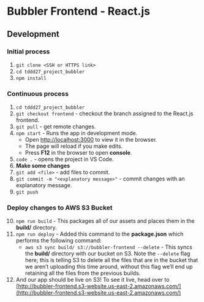 # Bubbler Frontend - React.js

## Development

### Initial process 
1. `git clone <SSH or HTTPS link>`
2. `cd tddd27_project_bubbler`
3. `npm install` 


### Continuous process

1. `cd tddd27_project_bubbler`
2. `git checkout frontend` - checkout the branch assigned to the React.js frontend.
3. `git pull` - get remote changes.
4. `npm start` - Runs the app in development mode.
   - Open [http://localhost:3000](http://localhost:3000) to view it in the browser.
   - The page will reload if you make edits.<br>
   - Press **F12** in the browser to open **console**. 
5. `code .` - opens the project in VS Code.
6. **Make some changes**
7. `git add <file>` - add files to commit.
8. `git commit -m "<explanatory message>"` - commit changes with an explanatory message.
9. `git push`

### Deploy changes to AWS S3 Bucket
10. `npm run build` - This packages all of our assets and places them in the **build/** directory.
11. `npm run deploy` - Added this command to the **package.json** which performs the following command: 
    -  `aws s3 sync build/ s3://bubbler-frontend --delete` - This syncs the **build/** directory with our bucket on S3. Note the `--delete` flag here; this is telling S3 to delete all the files that are in the bucket that we aren’t uploading this time around, without this flag we’ll end up retaining all the files from the previous builds.
12. And our app should be live on S3! To see it live, head over to [http://bubbler-frontend.s3-website.us-east-2.amazonaws.com/](http://bubbler-frontend.s3-website.us-east-2.amazonaws.com/)

